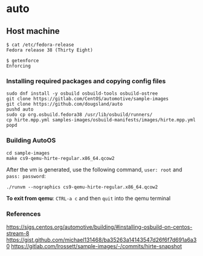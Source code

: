 # auto

## Host machine
```
$ cat /etc/fedora-release
Fedora release 38 (Thirty Eight)
```

```
$ getenforce
Enforcing
```

### Installing required packages and copying config files
```
sudo dnf install -y osbuild osbuild-tools osbuild-ostree 
git clone https://gitlab.com/CentOS/automotive/sample-images
git clone https://github.com/dougsland/auto
pushd auto
sudo cp org.osbuild.fedora38 /usr/lib/osbuild/runners/ 
cp hirte.mpp.yml samples-images/osbuild-manifests/images/hirte.mpp.yml
popd
```

### Building AutoOS
```
cd sample-images
make cs9-qemu-hirte-regular.x86_64.qcow2
```

After the vm is generated, use the following command, `user: root` and `pass: password`:
```
./runvm --nographics cs9-qemu-hirte-regular.x86_64.qcow2
```
**To exit from qemu**: `CTRL-a c` and then `quit` into the qemu terminal

### References
https://sigs.centos.org/automotive/building/#installing-osbuild-on-centos-stream-8
https://gist.github.com/michael131468/ba35263a14143547d26f6f7d691a6a30
https://gitlab.com/lrossett/sample-images/-/commits/hirte-snapshot
